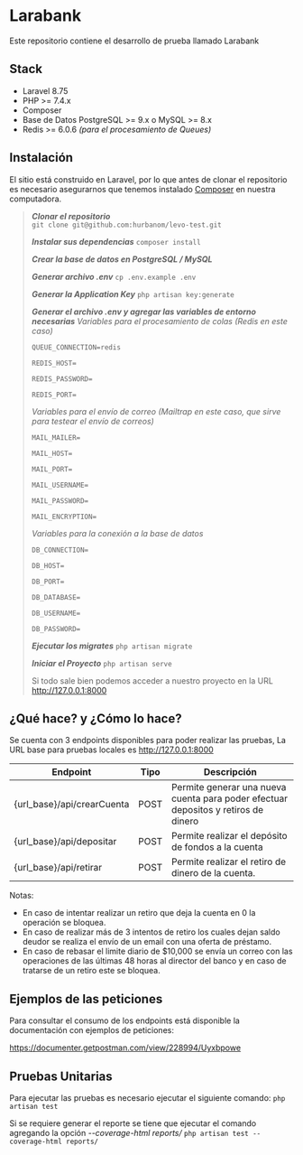 # Larabank
Este repositorio contiene el desarrollo de prueba llamado Larabank

## Stack

 - Laravel 8.75
 - PHP >= 7.4.x
 - Composer
 - Base de Datos PostgreSQL >= 9.x o MySQL >= 8.x
 - Redis >= 6.0.6 *(para el procesamiento de Queues)*

## Instalación

El sitio está construido en Laravel, por lo que antes de clonar el repositorio es necesario asegurarnos que tenemos instalado [Composer](https://getcomposer.org/) en nuestra computadora.

>    ***Clonar el repositorio***   
>    ``` git clone git@github.com:hurbanom/levo-test.git ```
>    
>    ***Instalar sus dependencias***
>    `composer install`
>    
>    ***Crear la base de datos en PostgreSQL / MySQL***
>
>   ***Generar archivo .env***
>    `cp .env.example .env`
>    
>   ***Generar la Application Key***
>    `php artisan key:generate`
>    
>    ***Generar el archivo .env y agregar las variables de entorno necesarias***
>    *Variables para el procesamiento de colas (Redis en este caso)*
>
>    `QUEUE_CONNECTION=redis`
>
>    `REDIS_HOST=`
>
>    `REDIS_PASSWORD=`
>
>    `REDIS_PORT=`
>
>    
>    *Variables para el envío de correo (Mailtrap en este caso, que sirve para testear el envío de correos)*
>
>    `MAIL_MAILER=`
>
>    `MAIL_HOST=`
>
>    `MAIL_PORT=`
>
>    `MAIL_USERNAME=`
>
>    `MAIL_PASSWORD=`
>
>    `MAIL_ENCRYPTION=`
>     
>    *Variables para la conexión a la base de datos*
>    
>    `DB_CONNECTION=`
>    
>    `DB_HOST=`
>    
>    `DB_PORT=`
>    
>    `DB_DATABASE=`
>    
>    `DB_USERNAME=`
>    
>    `DB_PASSWORD=`
>    
>    ***Ejecutar los migrates***
>    `php artisan migrate`
>
> ***Iniciar el Proyecto***
>  `php artisan serve`
>  
>  Si todo sale bien podemos acceder a nuestro proyecto en   la URL http://127.0.0.1:8000

## ¿Qué hace? y ¿Cómo lo hace?

Se cuenta con 3 endpoints disponibles para poder realizar las pruebas, La URL base para pruebas locales es http://127.0.0.1:8000

| Endpoint | Tipo | Descripción |
|--|--|--|
|{url_base}/api/crearCuenta  | POST | Permite generar una nueva cuenta para poder efectuar depositos y retiros de dinero  |
|{url_base}/api/depositar  | POST | Permite realizar el depósito de fondos a la cuenta  |
|{url_base}/api/retirar | POST | Permite realizar el retiro de dinero de la cuenta.|

Notas:
- En caso de intentar realizar un retiro que deja la cuenta en 0 la operación se bloquea.
- En caso de realizar más de 3 intentos de retiro los cuales dejan saldo deudor se realiza el envío de un email con una oferta de préstamo.
- En caso de rebasar el limite diario de $10,000 se envía un correo con las operaciones de las últimas 48 horas al director del banco y en caso de tratarse de un retiro este se bloquea.

## Ejemplos de las peticiones

Para consultar el consumo de los endpoints está disponible la documentación con ejemplos de peticiones:

https://documenter.getpostman.com/view/228994/Uyxbpowe

## Pruebas Unitarias

Para ejecutar las pruebas es necesario ejecutar el siguiente comando:
`php artisan test`

Si se requiere generar el reporte se tiene que ejecutar el comando agregando la opción  *--coverage-html reports/*
`php artisan test --coverage-html reports/`
